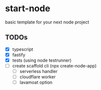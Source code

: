 # start-node
basic template for your next node project

## TODOs
- [x] typescript
- [x] fastify
- [x] tests (using node testrunner)
- [ ] create scaffold cli (npx create-node-app)
  - [ ] serverless handler
  - [ ] cloudflare worker
  - [ ] lavamoat option
